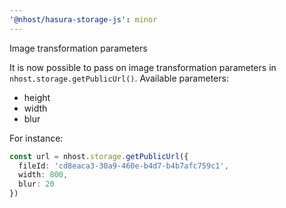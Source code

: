 ```yaml
---
'@nhost/hasura-storage-js': minor
---
```


Image transformation parameters

It is now possible to pass on image transformation parameters in `nhost.storage.getPublicUrl()`.
Available parameters:

- height
- width
- blur

For instance:

```ts
const url = nhost.storage.getPublicUrl({
  fileId: 'cd8eaca3-30a9-460e-b4d7-b4b7afc759c1',
  width: 800,
  blur: 20
})
```
